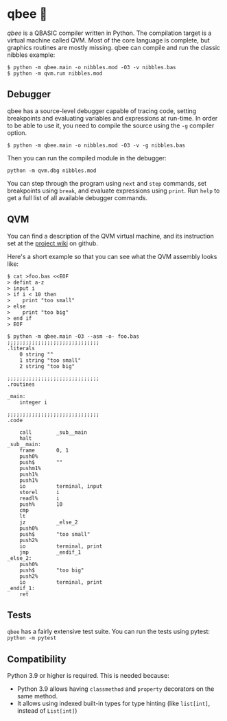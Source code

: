 # qbee :honeybee:

*qbee* is a QBASIC compiler written in Python. The compilation target
is a virtual machine called QVM. Most of the core language is
complete, but graphics routines are mostly missing. qbee can compile
and run the classic nibbles example:

```
$ python -m qbee.main -o nibbles.mod -O3 -v nibbles.bas
$ python -m qvm.run nibbles.mod
```

## Debugger
qbee has a source-level debugger capable of tracing code, setting
breakpoints and evaluating variables and expressions at run-time. In
order to be able to use it, you need to compile the source using the
`-g` compiler option.

```
$ python -m qbee.main -o nibbles.mod -O3 -v -g nibbles.bas
```

Then you can run the compiled module in the debugger:

```
python -m qvm.dbg nibbles.mod
```

You can step through the program using `next` and `step` commands, set
breakpoints using `break`, and evaluate expressions using `print`. Run
`help` to get a full list of all available debugger commands.

## QVM
You can find a description of the QVM virtual machine, and its
instruction set at the [project wiki][1] on github.

Here's a short example so that you can see what the QVM assembly looks
like:

```
$ cat >foo.bas <<EOF
> defint a-z
> input i
> if i < 10 then
>    print "too small"
> else
>    print "too big"
> end if
> EOF

$ python -m qbee.main -O3 --asm -o- foo.bas
;;;;;;;;;;;;;;;;;;;;;;;;;;;;;;
.literals
    0 string ""
    1 string "too small"
    2 string "too big"

;;;;;;;;;;;;;;;;;;;;;;;;;;;;;;
.routines

_main:
    integer i

;;;;;;;;;;;;;;;;;;;;;;;;;;;;;;
.code

    call        _sub__main
    halt
_sub__main:
    frame       0, 1
    push0%
    push$       ""
    pushm1%
    push1%
    push1%
    io          terminal, input
    storel      i
    readl%      i
    push%       10
    cmp
    lt
    jz          _else_2
    push0%
    push$       "too small"
    push2%
    io          terminal, print
    jmp         _endif_1
_else_2:
    push0%
    push$       "too big"
    push2%
    io          terminal, print
_endif_1:
    ret
```

## Tests
`qbee` has a fairly extensive test suite. You can run the tests using
pytest: `python -m pytest`

## Compatibility
Python 3.9 or higher is required. This is needed because:

 - Python 3.9 allows having `classmethod` and `property` decorators on
   the same method.
 - It allows using indexed built-in types for type hinting (like
   `list[int]`, instead of `List[int]`)

[1]: https://github.com/elektito/qbee/wiki/QVM
